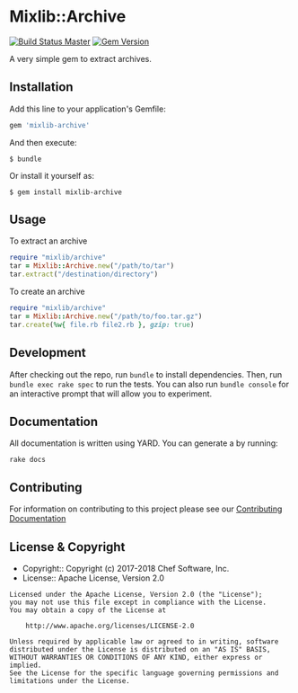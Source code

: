 # Mixlib::Archive

[![Build Status Master](https://travis-ci.org/chef/mixlib-archive.svg?branch=master)](https://travis-ci.org/chef/mixlib-archive) [![Gem Version](https://badge.fury.io/rb/mixlib-archive.svg)](https://badge.fury.io/rb/mixlib-archive)

A very simple gem to extract archives.

## Installation

Add this line to your application's Gemfile:

```ruby
gem 'mixlib-archive'
```

And then execute:

```shell
$ bundle
```

Or install it yourself as:

```shell
$ gem install mixlib-archive
```

## Usage

To extract an archive

```ruby
require "mixlib/archive"
tar = Mixlib::Archive.new("/path/to/tar")
tar.extract("/destination/directory")
```

To create an archive

```ruby
require "mixlib/archive"
tar = Mixlib::Archive.new("/path/to/foo.tar.gz")
tar.create(%w{ file.rb file2.rb }, gzip: true)
```

## Development

After checking out the repo, run `bundle` to install dependencies. Then, run `bundle exec rake spec` to run the tests. You can also run `bundle console` for an interactive prompt that will allow you to experiment.

## Documentation

All documentation is written using YARD. You can generate a by running:

```
rake docs
```

## Contributing

For information on contributing to this project please see our [Contributing Documentation](https://github.com/chef/chef/blob/master/CONTRIBUTING.md)

## License & Copyright

- Copyright:: Copyright (c) 2017-2018 Chef Software, Inc.
- License:: Apache License, Version 2.0

```text
Licensed under the Apache License, Version 2.0 (the "License");
you may not use this file except in compliance with the License.
You may obtain a copy of the License at

    http://www.apache.org/licenses/LICENSE-2.0

Unless required by applicable law or agreed to in writing, software
distributed under the License is distributed on an "AS IS" BASIS,
WITHOUT WARRANTIES OR CONDITIONS OF ANY KIND, either express or implied.
See the License for the specific language governing permissions and
limitations under the License.
```
